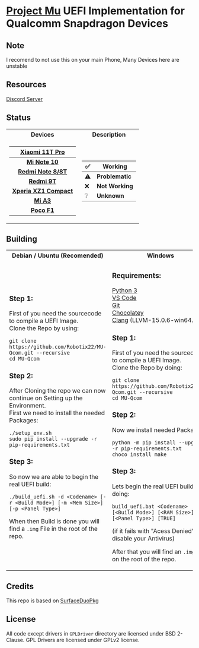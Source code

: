 # [Project Mu](https://microsoft.github.io/mu/) UEFI Implementation for Qualcomm Snapdragon Devices

## Note

I recomend to not use this on your main Phone, Many Devices here are unstable

## Resources

[Discord Server](https://discord.gg/Dx2QgMx7Sv)

## Status
<table>
<tr><th>Devices</th><th>Description</th></tr>
<tr><td>

|[Xiaomi 11T Pro](https://github.com/Robotix22/MU-Qcom/blob/main/Status/Xiaomi-11T-Pro.md)|
|:-----:|
|**[Mi Note 10](https://github.com/Robotix22/MU-Qcom/blob/main/Status/Xiaomi-Mi-Note-10.md)**|
|**[Redmi Note 8/8T](https://github.com/Robotix22/MU-Qcom/blob/main/Status/Xiaomi-Redmi-Note-8.md)**|
|**[Redmi 9T](https://github.com/Robotix22/MU-Qcom/blob/main/Status/Xiaomi-Redmi-9T.md)**|
|**[Xperia XZ1 Compact](https://github.com/Robotix22/MU-Qcom/blob/main/Status/Sony-Xperia-XZ1-Compact.md)**|
|**[Mi A3](https://github.com/Robotix22/MU-Qcom/blob/main/Status/Xiaomi-Mi-A3.md)**|
|**[Poco F1](https://github.com/Robotix22/MU-Qcom/blob/main/Status/Xiaomi-Poco-F1.md)**|

</td><td>

|✅|Working|
|--|--------|
|⚠️|**Problematic**|
|❌|**Not Working**|
|❔|**Unknown**|

</td></tr> </table>

## Building

<table>
<tr><th>Debian / Ubuntu (Recomended)</th><th>Windows</th></tr>
<tr><td>

### Step 1:

First of you need the sourcecode to compile a UEFI Image. <br />
Clone the Repo by using:
```
git clone https://github.com/Robotix22/MU-Qcom.git --recursive
cd MU-Qcom
```

### Step 2:

After Cloning the repo we can now continue on Setting up the Environment. <br />
First we need to install the needed Packages:
```
./setup_env.sh
sudo pip install --upgrade -r pip-requirements.txt
```

### Step 3:

So now we are able to begin the real UEFI build:
```
./build_uefi.sh -d <Codename> [-r <Build Mode>] [-m <Mem Size>] [-p <Panel Type>]
```

When then Build is done you will find a `.img` File in the root of the repo.

</td><td>

### Requirements:

[Python 3](https://www.python.org/downloads/) <br />
[VS Code](https://aka.ms/vs/17/release/vs_buildtools.exe) <br />
[Git](https://git-scm.com/download/win) <br />
[Chocolatey](https://chocolatey.org/install) <br />
[Clang](https://github.com/llvm/llvm-project/releases/tag/llvmorg-15.0.6) (LLVM-15.0.6-win64.exe)

### Step 1:

First of you need the sourcecode to compile a UEFI Image. <br />
Clone the Repo by doing:
```
git clone https://github.com/Robotix22/MU-Qcom.git --recursive
cd MU-Qcom
```

### Step 2:

Now we install needed Packages:
```
python -m pip install --upgrade -r pip-requirements.txt
choco install make
```

### Step 3:

Lets begin the real UEFI build by doing:
```
build_uefi.bat <Codename> [<Build Mode>] [<RAM Size>] [<Panel Type>] [TRUE]
```
(if it fails with "Acess Denied" disable your Antivirus)

After that you will find an `.img` File on the root of the repo.

</td></tr> </table>

## Credits

This repo is based on [SurfaceDuoPkg](https://github.com/WOA-Project/SurfaceDuoPkg)

## License

All code except drivers in `GPLDriver` directory are licensed under BSD 2-Clause.
GPL Drivers are licensed under GPLv2 license.
